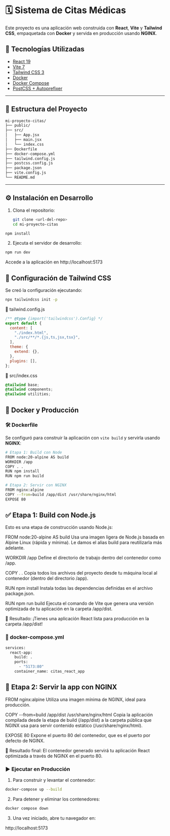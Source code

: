 # 🗓️ Sistema de Citas Médicas

Este proyecto es una aplicación web construida con **React**, **Vite** y **Tailwind CSS**, empaquetada con **Docker** y servida en producción usando **NGINX**.

## 🚀 Tecnologías Utilizadas

- [React 19](https://react.dev/)
- [Vite 7](https://vitejs.dev/)
- [Tailwind CSS 3](https://tailwindcss.com/)
- [Docker](https://www.docker.com/)
- [Docker Compose](https://docs.docker.com/compose/)
- [PostCSS + Autoprefixer](https://github.com/postcss/postcss)

---

## 📁 Estructura del Proyecto

```bash
mi-proyecto-citas/
├── public/
├── src/
│   ├── App.jsx
│   ├── main.jsx
│   └── index.css
├── Dockerfile
├── docker-compose.yml
├── tailwind.config.js
├── postcss.config.js
├── package.json
├── vite.config.js
└── README.md

```


---

## ⚙️ Instalación en Desarrollo

1. Clona el repositorio:
   ```bash
   git clone <url-del-repo>
   cd mi-proyecto-citas

```bash 
npm install
```

2. Ejecuta el servidor de desarrollo:

```bash 
npm run dev

```

Accede a la aplicación en http://localhost:5173

## 🎨 Configuración de Tailwind CSS

Se creó la configuración ejecutando:

```bash
npx tailwindcss init -p
````

📄 tailwind.config.js

```js
/** @type {import('tailwindcss').Config} */
export default {
  content: [
    "./index.html",
    "./src/**/*.{js,ts,jsx,tsx}",
  ],
  theme: {
    extend: {},
  },
  plugins: [],
};

```

🧾 src/index.css
```css
@tailwind base;
@tailwind components;
@tailwind utilities;

```

## 🐳 Docker y Producción

### 🛠 Dockerfile

Se configuró para construir la aplicación con `vite build` y servirla usando **NGINX**:

```bash
# Etapa 1: Build con Node
FROM node:20-alpine AS build
WORKDIR /app
COPY . .
RUN npm install
RUN npm run build

# Etapa 2: Servir con NGINX
FROM nginx:alpine
COPY --from=build /app/dist /usr/share/nginx/html
EXPOSE 80

```

## ✅ Etapa 1: Build con Node.js
Esto es una etapa de construcción usando Node.js:

FROM node:20-alpine AS build
Usa una imagen ligera de Node.js basada en Alpine Linux (rápida y mínima).
Le damos el alias build para reutilizarla más adelante.

WORKDIR /app
Define el directorio de trabajo dentro del contenedor como /app.

COPY . .
Copia todos los archivos del proyecto desde tu máquina local al contenedor (dentro del directorio /app).

RUN npm install
Instala todas las dependencias definidas en el archivo package.json.

RUN npm run build
Ejecuta el comando de Vite que genera una versión optimizada de tu aplicación en la carpeta /app/dist.

🔧 Resultado: ¡Tienes una aplicación React lista para producción en la carpeta /app/dist!


### 🧩 docker-compose.yml

```bash
services:
  react-app:
    build: .
    ports:
      - "5173:80"
    container_name: citas_react_app
```

## 🚀 Etapa 2: Servir la app con NGINX
FROM nginx:alpine
Utiliza una imagen mínima de NGINX, ideal para producción.

COPY --from=build /app/dist /usr/share/nginx/html
Copia la aplicación compilada desde la etapa de build (/app/dist) a la carpeta pública que NGINX usa para servir contenido estático (/usr/share/nginx/html).

EXPOSE 80
Expone el puerto 80 del contenedor, que es el puerto por defecto de NGINX.

🎯 Resultado final: El contenedor generado servirá tu aplicación React optimizada a través de NGINX en el puerto 80.


### ▶️ Ejecutar en Producción

1. Para construir y levantar el contenedor:

```bash
docker-compose up --build
```

2. Para detener y eliminar los contenedores:

```bash
docker compose down
```

3. Una vez iniciado, abre tu navegador  en:

http://localhost:5173

